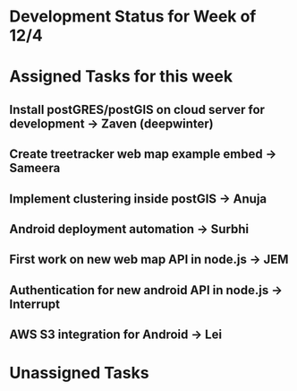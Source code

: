 # Development Status for Week of 12/4


# Assigned Tasks for this week


## Install postGRES/postGIS on cloud server for development -> Zaven (deepwinter)
## Create treetracker web map example embed -> Sameera
## Implement clustering inside postGIS -> Anuja
## Android deployment automation -> Surbhi
## First work on new web map API in node.js -> JEM
## Authentication for new android API in node.js -> Interrupt
## AWS S3 integration for Android -> Lei


# Unassigned Tasks
